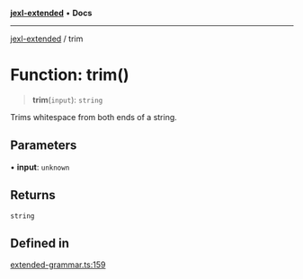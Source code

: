 [**jexl-extended**](../README.md) • **Docs**

***

[jexl-extended](../globals.md) / trim

# Function: trim()

> **trim**(`input`): `string`

Trims whitespace from both ends of a string.

## Parameters

• **input**: `unknown`

## Returns

`string`

## Defined in

[extended-grammar.ts:159](https://github.com/nikoraes/jexl-extended/blob/6615aed6c8a07c2ecf0502c413d5c565a91b5f13/src/extended-grammar.ts#L159)
